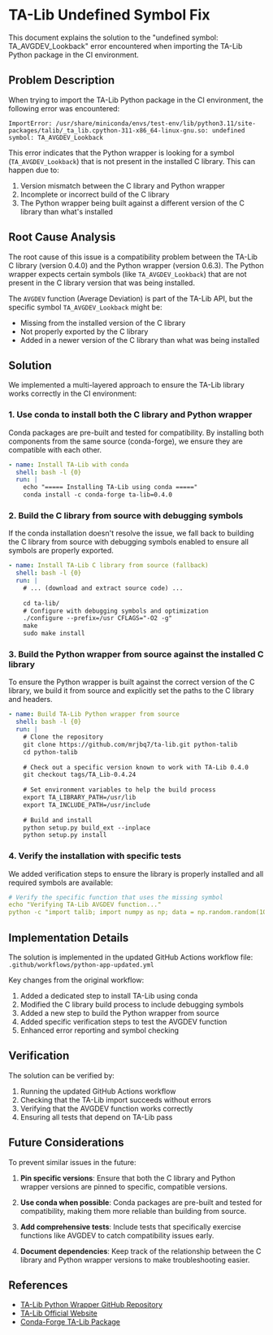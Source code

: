 # TA-Lib Undefined Symbol Fix

This document explains the solution to the "undefined symbol: TA_AVGDEV_Lookback" error encountered when importing the TA-Lib Python package in the CI environment.

## Problem Description

When trying to import the TA-Lib Python package in the CI environment, the following error was encountered:

```
ImportError: /usr/share/miniconda/envs/test-env/lib/python3.11/site-packages/talib/_ta_lib.cpython-311-x86_64-linux-gnu.so: undefined symbol: TA_AVGDEV_Lookback
```

This error indicates that the Python wrapper is looking for a symbol (`TA_AVGDEV_Lookback`) that is not present in the installed C library. This can happen due to:

1. Version mismatch between the C library and Python wrapper
2. Incomplete or incorrect build of the C library
3. The Python wrapper being built against a different version of the C library than what's installed

## Root Cause Analysis

The root cause of this issue is a compatibility problem between the TA-Lib C library (version 0.4.0) and the Python wrapper (version 0.6.3). The Python wrapper expects certain symbols (like `TA_AVGDEV_Lookback`) that are not present in the C library version that was being installed.

The `AVGDEV` function (Average Deviation) is part of the TA-Lib API, but the specific symbol `TA_AVGDEV_Lookback` might be:
- Missing from the installed version of the C library
- Not properly exported by the C library
- Added in a newer version of the C library than what was being installed

## Solution

We implemented a multi-layered approach to ensure the TA-Lib library works correctly in the CI environment:

### 1. Use conda to install both the C library and Python wrapper

Conda packages are pre-built and tested for compatibility. By installing both components from the same source (conda-forge), we ensure they are compatible with each other.

```yaml
- name: Install TA-Lib with conda
  shell: bash -l {0}
  run: |
    echo "===== Installing TA-Lib using conda ====="
    conda install -c conda-forge ta-lib=0.4.0
```

### 2. Build the C library from source with debugging symbols

If the conda installation doesn't resolve the issue, we fall back to building the C library from source with debugging symbols enabled to ensure all symbols are properly exported.

```yaml
- name: Install TA-Lib C library from source (fallback)
  shell: bash -l {0}
  run: |
    # ... (download and extract source code) ...
    
    cd ta-lib/
    # Configure with debugging symbols and optimization
    ./configure --prefix=/usr CFLAGS="-O2 -g"
    make
    sudo make install
```

### 3. Build the Python wrapper from source against the installed C library

To ensure the Python wrapper is built against the correct version of the C library, we build it from source and explicitly set the paths to the C library and headers.

```yaml
- name: Build TA-Lib Python wrapper from source
  shell: bash -l {0}
  run: |
    # Clone the repository
    git clone https://github.com/mrjbq7/ta-lib.git python-talib
    cd python-talib
    
    # Check out a specific version known to work with TA-Lib 0.4.0
    git checkout tags/TA_Lib-0.4.24
    
    # Set environment variables to help the build process
    export TA_LIBRARY_PATH=/usr/lib
    export TA_INCLUDE_PATH=/usr/include
    
    # Build and install
    python setup.py build_ext --inplace
    python setup.py install
```

### 4. Verify the installation with specific tests

We added verification steps to ensure the library is properly installed and all required symbols are available:

```yaml
# Verify the specific function that uses the missing symbol
echo "Verifying TA-Lib AVGDEV function..."
python -c "import talib; import numpy as np; data = np.random.random(100); result = talib.AVGDEV(data, timeperiod=5); print('AVGDEV function works!')" || echo "Failed to use AVGDEV function"
```

## Implementation Details

The solution is implemented in the updated GitHub Actions workflow file: `.github/workflows/python-app-updated.yml`

Key changes from the original workflow:

1. Added a dedicated step to install TA-Lib using conda
2. Modified the C library build process to include debugging symbols
3. Added a new step to build the Python wrapper from source
4. Added specific verification steps to test the AVGDEV function
5. Enhanced error reporting and symbol checking

## Verification

The solution can be verified by:

1. Running the updated GitHub Actions workflow
2. Checking that the TA-Lib import succeeds without errors
3. Verifying that the AVGDEV function works correctly
4. Ensuring all tests that depend on TA-Lib pass

## Future Considerations

To prevent similar issues in the future:

1. **Pin specific versions**: Ensure that both the C library and Python wrapper versions are pinned to specific, compatible versions.

2. **Use conda when possible**: Conda packages are pre-built and tested for compatibility, making them more reliable than building from source.

3. **Add comprehensive tests**: Include tests that specifically exercise functions like AVGDEV to catch compatibility issues early.

4. **Document dependencies**: Keep track of the relationship between the C library and Python wrapper versions to make troubleshooting easier.

## References

- [TA-Lib Python Wrapper GitHub Repository](https://github.com/mrjbq7/ta-lib)
- [TA-Lib Official Website](https://ta-lib.org/)
- [Conda-Forge TA-Lib Package](https://anaconda.org/conda-forge/ta-lib)